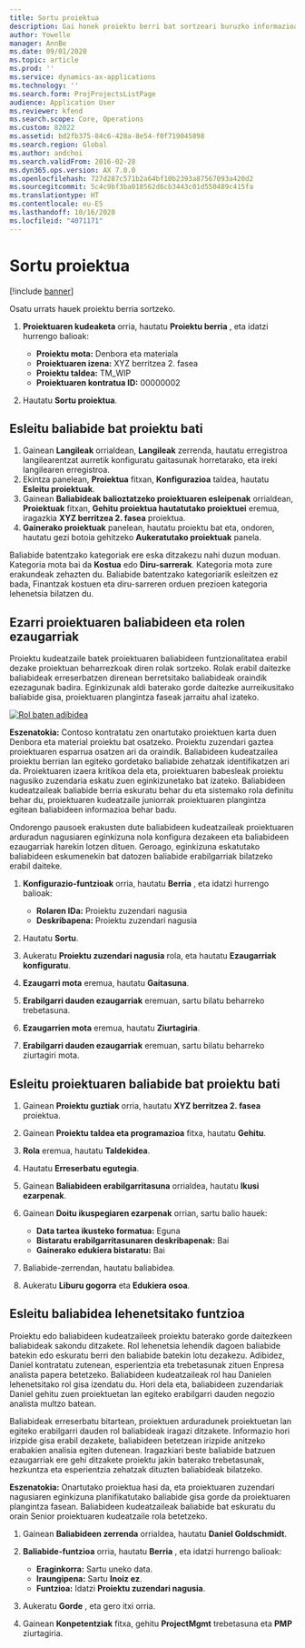 ```yaml
---
title: Sortu proiektua
description: Gai honek proiektu berri bat sortzeari buruzko informazioa ematen du.
author: Yowelle
manager: AnnBe
ms.date: 09/01/2020
ms.topic: article
ms.prod: ''
ms.service: dynamics-ax-applications
ms.technology: ''
ms.search.form: ProjProjectsListPage
audience: Application User
ms.reviewer: kfend
ms.search.scope: Core, Operations
ms.custom: 82022
ms.assetid: bd2fb375-84c6-428a-8e54-f0f719045898
ms.search.region: Global
ms.author: andchoi
ms.search.validFrom: 2016-02-28
ms.dyn365.ops.version: AX 7.0.0
ms.openlocfilehash: 727d287c571b2a64bf10b2393a87567093a420d2
ms.sourcegitcommit: 5c4c9bf3ba018562d6cb3443c01d550489c415fa
ms.translationtype: HT
ms.contentlocale: eu-ES
ms.lasthandoff: 10/16/2020
ms.locfileid: "4071171"
---
```

# <a name="create-a-new-project"></a>Sortu proiektua

[!include [banner](../includes/banner.md)]

Osatu urrats hauek proiektu berria sortzeko.

1. **Proiektuaren kudeaketa** orria, hautatu **Proiektu berria** , eta idatzi hurrengo balioak:

    - **Proiektu mota:** Denbora eta materiala
    - **Proiektuaren izena:** XYZ berritzea 2. fasea
    - **Proiektu taldea:** TM\_WIP
    - **Proiektuaren kontratua ID:** 00000002

2. Hautatu **Sortu proiektua**.

## <a name="assign-a-resource-to-a-project"></a>Esleitu baliabide bat proiektu bati

1. Gainean **Langileak** orrialdean, **Langileak** zerrenda, hautatu erregistroa langilearentzat aurretik konfiguratu gaitasunak horretarako, eta ireki langilearen erregistroa.
2. Ekintza panelean, **Proiektua** fitxan, **Konfigurazioa** taldea, hautatu **Esleitu proiektuak**.
3. Gainean **Baliabideak balioztatzeko proiektuaren esleipenak** orrialdean, **Proiektuak** fitxan, **Gehitu proiektua hautatutako proiektuei** eremua, iragazkia **XYZ berritzea 2. fasea** proiektua.
4. **Gainerako proiektuak** panelean, hautatu proiektu bat eta, ondoren, hautatu gezi botoia gehitzeko **Aukeratutako proiektuak** panela.

Baliabide batentzako kategoriak ere eska ditzakezu nahi duzun moduan. Kategoria mota bai da **Kostua** edo **Diru-sarrerak**. Kategoria mota zure erakundeak zehazten du. Baliabide batentzako kategoriarik esleitzen ez bada, Finantzak kostuen eta diru-sarreren orduen prezioen kategoria lehenetsia bilatzen du.

## <a name="set-up-project-resource-and-role-characteristics"></a>Ezarri proiektuaren baliabideen eta rolen ezaugarriak

Proiektu kudeatzaile batek proiektuaren baliabideen funtzionalitatea erabil dezake proiektuan beharrezkoak diren rolak sortzeko. Rolak erabil daitezke baliabideak erreserbatzen direnean berretsitako baliabideak oraindik ezezagunak badira. Eginkizunak aldi baterako gorde daitezke aurreikusitako baliabide gisa, proiektuaren plangintza faseak jarraitu ahal izateko.

[![Rol baten adibidea](./media/projectresourcing05.jpg)](./media/projectresourcing05.jpg) 

**Eszenatokia:** Contoso kontratatu zen onartutako proiektuen karta duen Denbora eta material proiektu bat osatzeko. Proiektu zuzendari gaztea proiektuaren esparrua osatzen ari da oraindik. Baliabideen kudeatzailea proiektu berrian lan egiteko gordetako baliabide zehatzak identifikatzen ari da. Proiektuaren izaera kritikoa dela eta, proiektuaren babesleak proiektu nagusiko zuzendaria eskatu zuen eginkizunetako bat izateko. Baliabideen kudeatzaileak baliabide berria eskuratu behar du eta sistemako rola definitu behar du, proiektuaren kudeatzaile juniorrak proiektuaren plangintza egitean baliabideen informazioa behar badu.

Ondorengo pausoek erakusten dute baliabideen kudeatzaileak proiektuaren arduradun nagusiaren eginkizuna nola konfigura dezakeen eta baliabideen ezaugarriak harekin lotzen dituen. Geroago, eginkizuna eskatutako baliabideen eskumenekin bat datozen baliabide erabilgarriak bilatzeko erabil daiteke.

1. **Konfigurazio-funtzioak** orria, hautatu **Berria** , eta idatzi hurrengo balioak:

    - **Rolaren IDa:** Proiektu zuzendari nagusia
    - **Deskribapena:** Proiektu zuzendari nagusia

2. Hautatu **Sortu**.
3. Aukeratu **Proiektu zuzendari nagusia** rola, eta hautatu **Ezaugarriak konfiguratu**.
4. **Ezaugarri mota** eremua, hautatu **Gaitasuna**.
5. **Erabilgarri dauden ezaugarriak** eremuan, sartu bilatu beharreko trebetasuna.
6. **Ezaugarrien mota** eremua, hautatu **Ziurtagiria**.
7. **Erabilgarri dauden ezaugarriak** eremuan, sartu bilatu beharreko ziurtagiri mota.

## <a name="assign-a-project-resource-to-a-project"></a>Esleitu proiektuaren baliabide bat proiektu bati

1. Gainean **Proiektu guztiak** orria, hautatu **XYZ berritzea 2. fasea** proiektua.
2. Gainean **Proiektu taldea eta programazioa** fitxa, hautatu **Gehitu**.
3. **Rola** eremua, hautatu **Taldekidea**.
4. Hautatu **Erreserbatu egutegia**.
5. Gainean **Baliabideen erabilgarritasuna** orrialdea, hautatu **Ikusi ezarpenak**.
6. Gainean **Doitu ikuspegiaren ezarpenak** orrian, sartu balio hauek:

    - **Data tartea ikusteko formatua:** Eguna
    - **Bistaratu erabilgarritasunaren deskribapenak:** Bai
    - **Gainerako edukiera bistaratu:** Bai

7. Baliabide-zerrendan, hautatu baliabidea.
8. Aukeratu **Liburu gogorra** eta **Edukiera osoa**.

## <a name="assign-a-resource-to-a-default-role"></a>Esleitu baliabidea lehenetsitako funtzioa

Proiektu edo baliabideen kudeatzaileek proiektu baterako gorde daitezkeen baliabideak sakondu ditzakete. Rol lehenetsia lehendik dagoen baliabide batekin edo eskuratu berri den baliabide batekin lotu dezakezu. Adibidez, Daniel kontratatu zutenean, esperientzia eta trebetasunak zituen Enpresa analista papera betetzeko. Baliabideen kudeatzaileak rol hau Danielen lehenetsitako rol gisa izendatu du. Hori dela eta, baliabideen zuzendariak Daniel gehitu zuen proiektuetan lan egiteko erabilgarri dauden negozio analista multzo batean.

Baliabideak erreserbatu bitartean, proiektuen arduradunek proiektuetan lan egiteko erabilgarri dauden rol baliabideak iragazi ditzakete. Informazio hori irizpide gisa erabil dezakete, baliabideen betetzean irizpide anitzeko erabakien analisia egiten dutenean. Iragazkiari beste baliabide batzuen ezaugarriak ere gehi ditzakete proiektu jakin baterako trebetasunak, hezkuntza eta esperientzia zehatzak dituzten baliabideak bilatzeko.

**Eszenatokia:** Onartutako proiektua hasi da, eta proiektuaren zuzendari nagusiaren eginkizuna planifikatutako baliabide gisa gorde da proiektuaren plangintza fasean. Baliabideen kudeatzaileak baliabide bat eskuratu du orain Senior proiektuaren kudeatzaile rola betetzeko.

1. Gainean **Baliabideen zerrenda** orrialdea, hautatu **Daniel Goldschmidt**.
2. **Baliabide-funtzioa** orria, hautatu **Berria** , eta idatzi hurrengo balioak:

    - **Eraginkorra:** Sartu uneko data.
    - **Iraungipena:** Sartu **Inoiz ez**.
    - **Funtzioa:** Idatzi **Proiektu zuzendari nagusia**.

3. Aukeratu **Gorde** , eta gero itxi orria.
4. Gainean **Konpetentziak** fitxa, gehitu **ProjectMgmt** trebetasuna eta **PMP** ziurtagiria.
